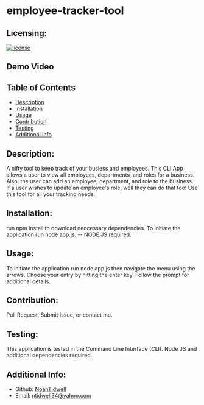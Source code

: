# employee-tracker-tool

## Licensing:
[![license](https://img.shields.io/badge/license-MIT-blue)](https://shields.io)

## Demo Video

## Table of Contents 
- [Description](#description)
- [Installation](#installation)
- [Usage](#usage)
- [Contribution](#contribution)
- [Testing](#testing)
- [Additional Info](#additional-info)

## Description:
A nifty tool to keep track of your busiess and employees. This CLI App allows a user to view all employees, departments, and roles for a business. Also, the user can add an employee, department, and role to the business. If a user wishes to update an employee's role, well they can do that too! Use this tool for all your tracking needs.

## Installation:
run npm install to download neccessary dependencies. To initiate the application run node app.js. -- NODE.JS required.

## Usage:
To initiate the application run node app.js then navigate the menu using the arrows. Choose your entry by hitting the enter key. Follow the prompt for additional details.

## Contribution:
Pull Request, Submit Issue, or contact me.

## Testing:
This application is tested in the Command Line Interface (CLI). Node JS and additional dependencies required.

## Additional Info:
- Github: [NoahTidwell](https://github.com/NoahTidwell)
- Email: ntidwell34@yahoo.com
